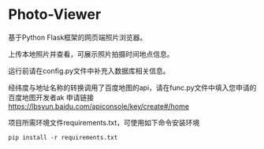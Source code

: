# Photo-Viewer

基于Python Flask框架的网页端照片浏览器。

上传本地照片并查看，可展示照片拍摄时间地点信息。

运行前请在config.py文件中补充入数据库相关信息。

经纬度与地址名称的转换调用了百度地图的api，请在func.py文件中填入您申请的百度地图开发者ak
申请链接 https://lbsyun.baidu.com/apiconsole/key/create#/home

项目所需环境文件requirements.txt，可使用如下命令安装环境

`pip install -r requirements.txt`

